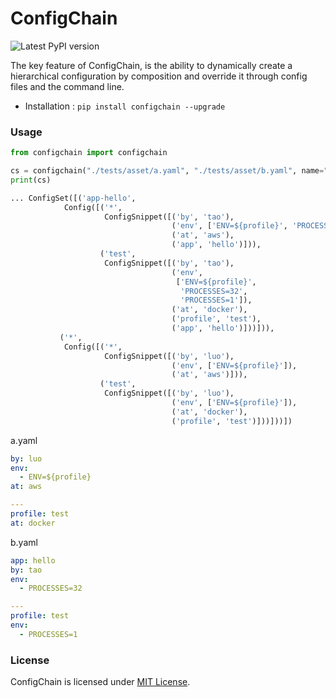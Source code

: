 # ConfigChain
![Latest PyPI version](https://img.shields.io/pypi/v/configchain.svg)

The key feature of ConfigChain, is the ability to dynamically create a hierarchical configuration by composition and override it through config files and the command line. 

- Installation : `pip install configchain --upgrade`

### Usage

`````python
from configchain import configchain

cs = configchain("./tests/asset/a.yaml", "./tests/asset/b.yaml", name="app-${app}", profile="profile")
print(cs)

... ConfigSet([('app-hello',
            Config([('*',
                     ConfigSnippet([('by', 'tao'),
                                    ('env', ['ENV=${profile}', 'PROCESSES=32']),
                                    ('at', 'aws'),
                                    ('app', 'hello')])),
                    ('test',
                     ConfigSnippet([('by', 'tao'),
                                    ('env',
                                     ['ENV=${profile}',
                                      'PROCESSES=32',
                                      'PROCESSES=1']),
                                    ('at', 'docker'),
                                    ('profile', 'test'),
                                    ('app', 'hello')]))])),
           ('*',
            Config([('*',
                     ConfigSnippet([('by', 'luo'),
                                    ('env', ['ENV=${profile}']),
                                    ('at', 'aws')])),
                    ('test',
                     ConfigSnippet([('by', 'luo'),
                                    ('env', ['ENV=${profile}']),
                                    ('at', 'docker'),
                                    ('profile', 'test')]))]))])
`````

a.yaml

```yaml
by: luo
env:
  - ENV=${profile}
at: aws

---
profile: test
at: docker
```

b.yaml

```yaml
app: hello
by: tao
env:
  - PROCESSES=32

---
profile: test
env:
  - PROCESSES=1
```

### License

ConfigChain is licensed under [MIT License](LICENSE).